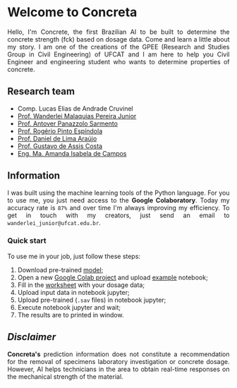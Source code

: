 <h1>Welcome to Concreta</h1>

<p align="justify">
Hello, I'm Concrete, the first Brazilian AI to be built to determine the concrete strength (fck) based on dosage data. Come and learn a little about my story. I am one of the creations of the GPEE (Research and Studies Group in Civil Engineering) of UFCAT and I am here to help you Civil Engineer and engineering student who wants to determine properties of concrete.
</p>

<h2>Research team</h2>

<ul>
  <li><a href="" target="_blank"></a>Comp. Lucas Elias de Andrade Cruvinel</li>
  <li><a href="http://lattes.cnpq.br/2268506213083114" target="_blank">Prof. Wanderlei Malaquias Pereira Junior</a></li>
  <li><a href="http://lattes.cnpq.br/4025685702530313" target="_blank">Prof. Antover Panazzolo Sarmento</a></li>
  <li><a href="http://lattes.cnpq.br/8968151880884493" target="_blank">Prof. Rogério Pinto Espíndola</a></li>
  <li><a href="http://lattes.cnpq.br/8801080897723883" target="_blank">Prof. Daniel de Lima Araújo</a></li>
  <li><a href="http://lattes.cnpq.br/1543798708473666" target="_blank">Prof. Gustavo de Assis Costa</a></li>
  <li><a href="http://lattes.cnpq.br/0348866215558920" target="_blank">Eng. Ma. Amanda Isabela de Campos</a></li>
</ul>

<h2>Information</h2>   
<p align="justify">
I was built using the machine learning tools of the Python language. For you to use me, you just need access to the <b>Google Colaboratory</b>. Today my accuracy rate is <code>87%</code> and over time I'm always improving my efficiency. To get in touch with my creators, just send an email to <code>wanderlei_junior@ufcat.edu.br</code>. 
</p>

<h3>Quick start</h3>
<p align="justify">
To use me in your job, just follow these steps:<br> 

<ol>
  <li>Download pre-trained <a href="https://github.com/wmpjrufg/Concreta/tree/gh-pages/_data/model" target="_blank">model</a>;</li>
  <li>Open a new <a href="https://colab.research.google.com" target="_blank">Google Colab project</a> and upload <a href="https://github.com/wmpjrufg/Concreta/blob/gh-pages/_data/notebook/Example.ipynb" target="_blank">example</a> notebook;</li>
  <li>Fill in the <a href="https://github.com/wmpjrufg/Concreta/tree/gh-pages/_data/input%20data" target="_blank"> worksheet</a> with your dosage data;</li>
  <li>Upload input data in notebook jupyter;</li>
  <li>Upload pre-trained (<code>.sav</code> files) in notebook jupyter;</li>
  <li>Execute notebook jupyter and wait;</li>
  <li>The results are to printed in window.</li>
</ol>

<h2><i>Disclaimer</i></h2>   
<p align="justify">
<b>Concreta's</b> prediction information does not constitute a recommendation for the removal of specimens laboratory investigation or concrete dosage. However, AI helps technicians in the area to obtain real-time responses on the mechanical strength of the material.
</p>
